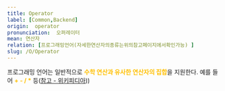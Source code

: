 ```yaml
---
title: Operator
label: [Common,Backend]
origin:  operator
pronunciation:  오퍼레이터
mean: 연산자
relation: [프로그래밍언어(자세한연산자의종류는위의참고페이지에서확인가능) ]
slug: /O/Operator
---
```


<content>
<p>프로그래밍 언어는 일반적으로 <span style="color:#FFBF00; font-weight:bold;">수학 연산과 유사한 연산자의 집합</span>을 지원한다. 예를 들어 <span style="color:#FFBF00; font-weight:bold;">+ - / *</span> 등(<a href="https://ko.wikipedia.org/wiki/%EC%97%B0%EC%82%B0%EC%9E%90_(%ED%94%84%EB%A1%9C%EA%B7%B8%EB%9E%98%EB%B0%8D)">참고 - 위키피디아</a>))</p>
</content>
